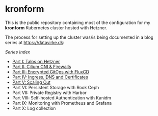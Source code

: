 # kronform

This is the public repository containing most of the configuration for my **kronform** Kubernetes cluster hosted with Hetzner.

The process for setting up the cluster was/is being documented in a blog series at https://datavirke.dk:

*Series Index*
* [Part I: Talos on Hetzner](https://datavirke.dk/posts/bare-metal-kubernetes-part-1-talos-on-hetzner/index.md)
* [Part II: Cilium CNI & Firewalls](https://datavirke.dk/posts/bare-metal-kubernetes-part-2-cilium-and-firewalls/index.md)
* [Part III: Encrypted GitOps with FluxCD](https://datavirke.dk/posts/bare-metal-kubernetes-part-3-encrypted-gitops-with-fluxcd/index.md)
* [Part IV: Ingress, DNS and Certificates](https://datavirke.dk/posts/bare-metal-kubernetes-part-4-ingress-dns-certificates/index.md)
* [Part V: Scaling Out](https://datavirke.dk/posts/bare-metal-kubernetes-part-5-scaling-out/index.md)
* Part VI: Persistent Storage with Rook Ceph
* Part VII: Private Registry with Harbor
* Part VIII: Self-hosted Authentication with Kanidm
* Part IX: Monitoring with Prometheus and Grafana
* Part X: Log collection
